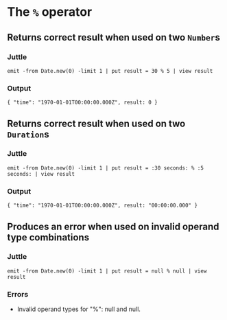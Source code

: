 The `%` operator
================

Returns correct result when used on two `Number`s
-------------------------------------------------

### Juttle

    emit -from Date.new(0) -limit 1 | put result = 30 % 5 | view result

### Output

    { "time": "1970-01-01T00:00:00.000Z", result: 0 }

Returns correct result when used on two `Duration`s
---------------------------------------------------

### Juttle

    emit -from Date.new(0) -limit 1 | put result = :30 seconds: % :5 seconds: | view result

### Output

    { "time": "1970-01-01T00:00:00.000Z", result: "00:00:00.000" }

Produces an error when used on invalid operand type combinations
----------------------------------------------------------------

### Juttle

    emit -from Date.new(0) -limit 1 | put result = null % null | view result

### Errors

  * Invalid operand types for "%": null and null.
